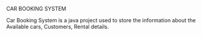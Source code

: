CAR BOOKING SYSTEM

Car Booking System is a java project used to store the information about the Available cars, Customers, Rental details.